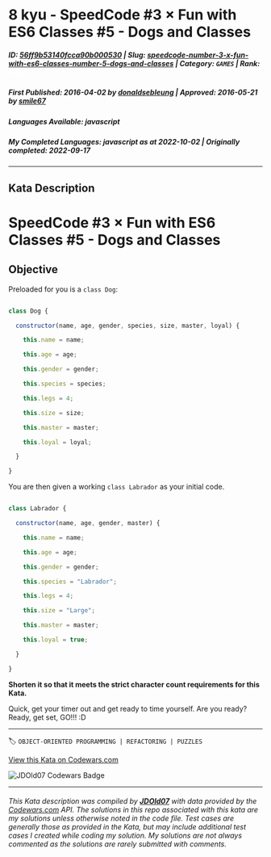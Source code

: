 # 8 kyu - SpeedCode #3 × Fun with ES6 Classes #5 - Dogs and Classes

##### **ID**: [56ff9b53140fcca90b000530](https://www.codewars.com/kata/56ff9b53140fcca90b000530) | **Slug**: [speedcode-number-3-x-fun-with-es6-classes-number-5-dogs-and-classes](https://www.codewars.com/kata/56ff9b53140fcca90b000530) | **Category**: `GAMES` | **Rank**: <span style="color:white">8 kyu</span>

##### **First Published**: 2016-04-02 ***by*** [donaldsebleung](https://www.codewars.com/users/donaldsebleung) | **Approved**: 2016-05-21 ***by*** [smile67](https://www.codewars.com/users/smile67)

##### **Languages Available**: javascript

##### **My Completed Languages**: javascript ***as at*** 2022-10-02 | **Originally completed**: 2022-09-17

---

## Kata Description


# SpeedCode #3 × Fun with ES6 Classes #5 - Dogs and Classes



## Objective



Preloaded for you is a ```class Dog```:



```javascript

class Dog {

  constructor(name, age, gender, species, size, master, loyal) {

    this.name = name;

    this.age = age;

    this.gender = gender;

    this.species = species;

    this.legs = 4;

    this.size = size;

    this.master = master;

    this.loyal = loyal;

  }

}

```



You are then given a working ```class Labrador``` as your initial code.



```javascript

class Labrador {

  constructor(name, age, gender, master) {

    this.name = name;

    this.age = age;

    this.gender = gender;

    this.species = "Labrador";

    this.legs = 4;

    this.size = "Large";

    this.master = master;

    this.loyal = true;

  }

}

```



**Shorten it so that it meets the strict character count requirements for this Kata.**



Quick, get your timer out and get ready to time yourself.  Are you ready?  Ready, get set, GO!!! :D

---


🏷 `OBJECT-ORIENTED PROGRAMMING | REFACTORING | PUZZLES`


[View this Kata on Codewars.com](https://www.codewars.com/kata/56ff9b53140fcca90b000530)

![](https://www.codewars.com/users/jdold07/badges/large "JDOld07 Codewars Badge")

---

###### *This Kata description was compiled by [**JDOld07**](https://tpstech.dev) with data provided by the [Codewars.com](https://www.codewars.com) API.  The solutions in this repo associated with this kata are my solutions unless otherwise noted in the code file.  Test cases are generally those as provided in the Kata, but may include additional test cases I created while coding my solution.  My solutions are not always commented as the solutions are rarely submitted with comments.*
